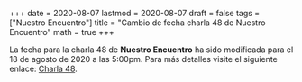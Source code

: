 +++
date      = 2020-08-07
lastmod   = 2020-08-07
draft     = false
tags      = ["Nuestro Encuentro"]
title     = "Cambio de fecha charla 48 de Nuestro Encuentro"
math      = true
+++

La fecha para la charla 48 de **Nuestro Encuentro** ha sido modificada para el 18 de agosto de 2020 a las 5:00pm. Para más detalles visite 
el siguiente enlace: [Charla 48](https://matematicas.netlify.app/talk/charla48/).

